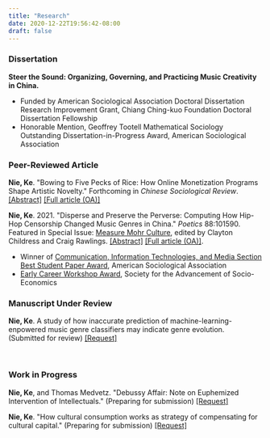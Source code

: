```yaml
---
title: "Research"
date: 2020-12-22T19:56:42-08:00
draft: false
---
```

### Dissertation
**Steer the Sound: Organizing, Governing, and Practicing Music Creativity in China.**  
* Funded by American Sociological Association Doctoral Dissertation Research Improvement Grant, Chiang Ching-kuo Foundation Doctoral Dissertation Fellowship
* Honorable Mention, Geoffrey Tootell Mathematical Sociology Outstanding Dissertation-in-Progress Award, American Sociological Association


### Peer-Reviewed Article
__Nie, Ke__.  "Bowing to Five Pecks of Rice: How Online Monetization Programs Shape Artistic Novelty." Forthcoming in *Chinese Sociological Review*. [[Abstract]](/posts/monetization_novelty/) [[Full article (OA)]](https://doi.org/10.1080/21620555.2022.2084606)

__Nie, Ke__. 2021. "Disperse and Preserve the Perverse: Computing How Hip-Hop Censorship Changed Music Genres in China." *Poetics* 88:101590. Featured in Special Issue: [Measure Mohr Culture](https://www.sciencedirect.com/journal/poetics/vol/88/suppl/C), edited by Clayton Childress and Craig Rawlings. [[Abstract]](/posts/hiphop_censorship_computational/) [[Full article (OA)]](https://doi.org/10.1016/j.poetic.2021.101590). 
* Winner of [Communication, Information Technologies, and Media Section Best Student Paper Award]((https://citams.org/citasa-awards/)), American Sociological Association
* [Early Career Workshop Award](https://sase.org/workshop/2021-workshop/#participants), Society for the Advancement of Socio-Economics


### Manuscript Under Review

__Nie, Ke__. A study of how inaccurate prediction of machine-learning-enpowered music genre classifiers may indicate genre evolution. (Submitted for review) [[Request]](mailto:knie@ucsd.edu)

<br/>

### Work in Progress

__Nie, Ke__, and Thomas Medvetz. "Debussy Affair: Note on Euphemized Intervention of Intellectuals." (Preparing for submission) [[Request]](mailto:knie@ucsd.edu)

__Nie, Ke__. "How cultural consumption works as strategy of compensating for cultural capital." (Preparing for submission) [[Request]](mailto:knie@ucsd.edu)

